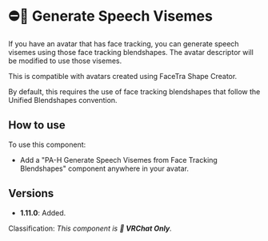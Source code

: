 ﻿---
unlisted: true
---
# ⛔💬 Generate Speech Visemes

If you have an avatar that has face tracking, you can generate speech visemes using those face tracking blendshapes.
The avatar descriptor will be modified to use those visemes.

This is compatible with avatars created using FaceTra Shape Creator.

By default, this requires the use of face tracking blendshapes that follow the Unified Blendshapes convention.

## How to use

To use this component:
- Add a "PA-H Generate Speech Visemes from Face Tracking Blendshapes" component anywhere in your avatar.

## Versions

- **1.11.0**: Added.

Classification: *This component is **💬 VRChat Only**.*